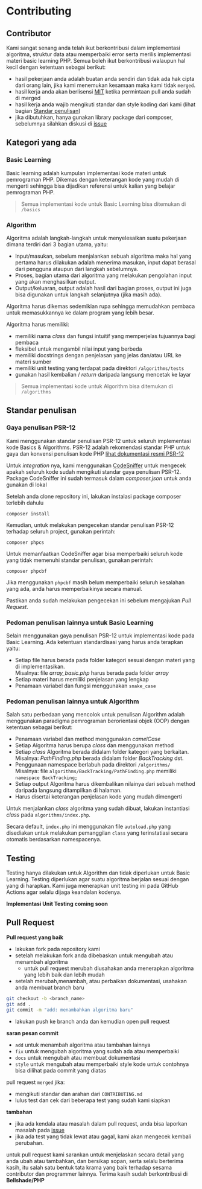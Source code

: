 # Contributing

## Contributor

Kami sangat senang anda telah ikut berkontribusi dalam implementasi algoritma, struktur data atau memperbaiki error serta merilis implementasi materi basic learning PHP. Semua boleh ikut berkontribusi walaupun hal kecil dengan ketentuan sebagai berikut:

- hasil pekerjaan anda adalah buatan anda sendiri dan tidak ada hak cipta dari orang lain, jika kami menemukan kesamaan maka kami tidak `merged`.
- hasil kerja anda akan berlisensi [MIT](LICENSE) ketika permintaan pull anda sudah di merged
- hasil kerja anda wajib mengikuti standar dan style koding dari kami (lihat bagian [Standar penulisan](#standar-penulisan))
- jika dibutuhkan, hanya gunakan library package dari composer, sebelumnya silahkan diskusi di [issue](https://github.com/bellshade/PHP/issues)




## Kategori yang ada

### Basic Learning

Basic learning adalah kumpulan implementasi kode materi untuk pemrograman PHP. Dikemas dengan keterangan kode yang mudah di mengerti sehingga bisa dijadikan referensi untuk kalian yang belajar pemrograman PHP.
> Semua implementasi kode untuk Basic Learning bisa ditemukan di `/basics`  

### Algorithm

Algoritma adalah langkah-langkah untuk menyelesaikan suatu pekerjaan dimana terdiri dari 3 bagian utama, yaitu:

- Input/masukan, sebelum menjalankan sebuah algoritma maka hal yang pertama harus dilakukan adalah menerima masukan, input dapat berasal dari pengguna ataupun dari langkah sebelumnya.
- Proses, bagian utama dari algoritma yang melakukan pengolahan input yang akan menghasilkan output.
- Output/keluaran, output adalah hasil dari bagian proses, output ini juga bisa digunakan untuk langkah selanjutnya (jika masih ada).

Algoritma harus dikemas sedemikian rupa sehingga memudahkan pembaca untuk memasukkannya ke dalam program yang lebih besar.

Algoritma harus memiliki:

- memiliki nama _class_ dan fungsi intuitif yang memperjelas tujuannya bagi pembaca
- fleksibel untuk mengambil nilai input yang berbeda
- memiliki docstrings dengan penjelasan yang jelas dan/atau URL ke materi sumber
- memiliki unit testing yang terdapat pada direktori `/algorithms/tests`
- gunakan hasil kembalian / _return_ daripada langsung mencetak ke layar

> Semua implementasi kode untuk Algorithm bisa ditemukan di `/algorithms` 


## Standar penulisan

### Gaya penulisan PSR-12

Kami menggunakan standar penulisan PSR-12 untuk seluruh implementasi kode Basics & Algorithms. PSR-12 adalah rekomendasi standar PHP untuk gaya dan konvensi penulisan kode PHP 
[lihat dokumentasi resmi PSR-12](https://www.php-fig.org/psr/psr-12/)

Untuk _integration_ nya, kami menggunakan [CodeSniffer](https://packagist.org/packages/squizlabs/php_codesniffer) untuk mengecek apakah seluruh kode sudah mengikuti standar gaya penulisan PSR-12. 
Package CodeSniffer ini sudah termasuk dalam _composer.json_ untuk anda gunakan di lokal 

Setelah anda clone repository ini, lakukan instalasi package composer terlebih dahulu
```
composer install
```
Kemudian, untuk melakukan pengecekan standar penulisan PSR-12 terhadap seluruh project, gunakan perintah:
```
composer phpcs
```
Untuk memanfaatkan CodeSniffer agar bisa memperbaiki seluruh kode yang tidak memenuhi standar penulisan, gunakan perintah:
```
composer phpcbf
```
Jika menggunakan `phpcbf` masih belum memperbaiki seluruh kesalahan yang ada, anda harus memperbaikinya secara manual.

Pastikan anda sudah melakukan pengecekan ini sebelum mengajukan _Pull Request_.

### Pedoman penulisan lainnya untuk Basic Learning

Selain menggunakan gaya penulisan PSR-12 untuk implementasi kode pada Basic Learning. Ada ketentuan standardisasi yang harus anda terapkan yaitu:
- Setiap file harus berada pada folder kategori sesuai dengan materi yang di implementasikan.<br/>Misalnya: file _array_basic.php_ harus berada pada folder _array_ 
- Setiap materi harus memiliki penjelasan yang lengkap
- Penamaan variabel dan fungsi menggunakan `snake_case`

### Pedoman penulisan lainnya untuk Algorithm

Salah satu perbedaan yang mencolok untuk penulisan Algorithm adalah menggunakan paradigma pemrograman berorientasi objek (OOP) dengan ketentuan sebagai berikut:
- Penamaan variabel dan method menggunakan _camelCase_
- Setiap Algoritma harus berupa _class_ dan menggunakan method
- Setiap _class_ Algoritma berada didalam folder kategori yang berkaitan. <br/>Misalnya: _PathFinding.php_ berada didalam folder _BackTracking_ dst.
- Penggunaan namespace berlabuh pada direktori `/algorithms/` <br/>
Misalnya: file `algorithms/BackTracking/PathFinding.php` memiliki `namespace BackTracking;`
- Setiap output Algoritma harus dikembalikan nilainya dari sebuah method daripada langsung ditampilkan di halaman.
- Harus disertai keterangan penjelasan kode yang mudah dimengerti

Untuk menjalankan _class_ algoritma yang sudah dibuat, lakukan instantiasi _class_ pada `algorithms/index.php`. 

Secara default, `index.php` ini menggunakan file `autoload.php` yang disediakan untuk melakukan pemanggilan `class` yang terinstatiasi secara otomatis berdasarkan namespacenya. 


## Testing

Testing hanya dilakukan untuk Algorithm dan tidak diperlukan untuk Basic Learning. Testing diperlukan agar suatu algoritma berjalan sesuai dengan yang di harapkan. Kami juga menerapkan unit testing ini pada GitHub Actions agar selalu dijaga keandalan kodenya.


**Implementasi Unit Testing coming soon**


## Pull Request

**Pull request yang baik**

- lakukan fork pada repository kami
- setelah melakukan fork anda dibebaskan untuk mengubah atau menambah algoritma
  - untuk pull request merubah diusahakan anda menerapkan algoritma yang lebih baik dan lebih mudah
- setelah merubah,menambah, atau perbaikan dokumentasi, usahakan anda membuat branch baru

```bash
git checkout -b <branch_name>
git add .
git commit -m "add: menambahkan algoritma baru"
```

- lakukan push ke branch anda dan kemudian open pull request

**saran pesan commit**

- `add` untuk menambah algoritma atau tambahan lainnya
- `fix` untuk mengubah algoritma yang sudah ada atau memperbaiki
- `docs` untuk mengubah atau membuat dokumentasi
- `style` untuk mengubah atau memperbaiki style kode untuk contohnya bisa dilihat pada commit yang diatas

pull request `merged` jika:

- mengikuti standar dan arahan dari `CONTRIBUTING.md`
- lulus test dan cek dari beberapa test yang sudah kami siapkan

**tambahan**

- jika ada kendala atau masalah dalam pull request, anda bisa laporkan masalah pada [issue](https://github.com/bellshade/PHP/issues)
- jika ada test yang tidak lewat atau gagal, kami akan mengecek kembali perubahan.

untuk pull request kami sarankan untuk menjelaskan secara detail yang anda ubah atau tambahkan, dan bersikap sopan, serta selalu berterima kasih, itu salah satu bentuk tata krama yang baik terhadap sesama contributor dan programmer lainnya. Terima kasih sudah berkontribusi di **Bellshade/PHP**